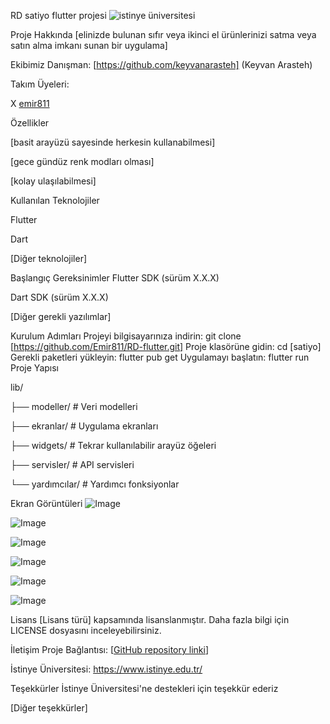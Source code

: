 RD satiyo flutter projesi
![istinye üniversitesi](https://www.unitededucation.com/linklogoch/istinye-university-logo.png)






Proje Hakkında
[elinizde bulunan sıfır veya ikinci el ürünlerinizi satma veya satın alma imkanı sunan bir uygulama]

Ekibimiz
Danışman:
[https://github.com/keyvanarasteh] (Keyvan Arasteh)

Takım Üyeleri:

X [emir811](https://github.com/Emir811)

Özellikler

[basit arayüzü sayesinde herkesin kullanabilmesi]

[gece gündüz renk modları olması]

[kolay ulaşılabilmesi]

Kullanılan Teknolojiler

Flutter

Dart

[Diğer teknolojiler]

Başlangıç
Gereksinimler
Flutter SDK (sürüm X.X.X)

Dart SDK (sürüm X.X.X)

[Diğer gerekli yazılımlar]

Kurulum Adımları
Projeyi bilgisayarınıza indirin:
git  clone [https://github.com/Emir811/RD-flutter.git]
Proje klasörüne gidin:
cd [satiyo]
Gerekli paketleri yükleyin:
flutter  pub  get
Uygulamayı başlatın:
flutter  run
Proje Yapısı

lib/

├── modeller/ # Veri modelleri

├── ekranlar/ # Uygulama ekranları

├── widgets/ # Tekrar kullanılabilir arayüz öğeleri

├── servisler/ # API servisleri

└── yardımcılar/ # Yardımcı fonksiyonlar

Ekran Görüntüleri
![Image](https://github.com/user-attachments/assets/7c14d135-535b-4bca-8ff6-dfe5ed4fb921)

![Image](https://github.com/user-attachments/assets/d698704c-21b5-4bdb-9374-d09b3e34a2ee)

![Image](https://github.com/user-attachments/assets/9e409c02-3856-495f-bdb9-f00d96fc7b4d)

![Image](https://github.com/user-attachments/assets/77a0d0f7-8704-4984-8828-95a050a19f2b)

![Image](https://github.com/user-attachments/assets/78fd3535-3085-4f8e-a6b6-fcc6097e8f13)

![Image](https://github.com/user-attachments/assets/94453a88-0119-4f5e-9d20-d027f5206236)


Lisans
[Lisans türü] kapsamında lisanslanmıştır. Daha fazla bilgi için LICENSE dosyasını inceleyebilirsiniz.

İletişim
Proje Bağlantısı: [[GitHub repository linki](https://github.com/Emir811/RD-flutter)]

İstinye Üniversitesi: https://www.istinye.edu.tr/

Teşekkürler
İstinye Üniversitesi'ne destekleri için teşekkür ederiz

[Diğer teşekkürler]
